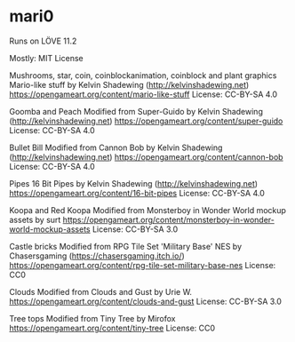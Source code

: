 # mari0
Runs on LÖVE 11.2

Mostly: MIT License

Mushrooms, star, coin, coinblockanimation, coinblock and plant graphics
Mario-like stuff by Kelvin Shadewing (http://kelvinshadewing.net)
https://opengameart.org/content/mario-like-stuff
License: CC-BY-SA 4.0

Goomba and Peach
Modified from Super-Guido by Kelvin Shadewing (http://kelvinshadewing.net)
https://opengameart.org/content/super-guido
License: CC-BY-SA 4.0

Bullet Bill
Modified from Cannon Bob by Kelvin Shadewing (http://kelvinshadewing.net)
https://opengameart.org/content/cannon-bob
License: CC-BY-SA 4.0

Pipes
16 Bit Pipes by Kelvin Shadewing (http://kelvinshadewing.net)
https://opengameart.org/content/16-bit-pipes
License: CC-BY-SA 4.0

Koopa and Red Koopa
Modified from Monsterboy in Wonder World mockup assets by surt
https://opengameart.org/content/monsterboy-in-wonder-world-mockup-assets
License: CC-BY-SA 3.0

Castle bricks
Modified from RPG Tile Set 'Military Base' NES by Chasersgaming (https://chasersgaming.itch.io/)
https://opengameart.org/content/rpg-tile-set-military-base-nes
License: CC0

Clouds
Modified from Clouds and Gust by Urie W.
https://opengameart.org/content/clouds-and-gust
License: CC-BY-SA 3.0

Tree tops
Modified from Tiny Tree by Mirofox
https://opengameart.org/content/tiny-tree
License: CC0
